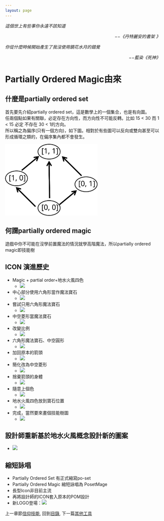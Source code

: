 ```yaml
---
layout: page
---
```


*這個世上有些事你永遠不該知道*  
<p align="right"><i>−−《丹特麗安的書架 》</i></p>

*你從什麼時候開始產生了我沒使用鏡花水月的錯覺*  
<p align="right"><i>−−藍染《死神》</i></p>


# Partially Ordered Magic由來

## 什麼是partially ordered set
首先要先介紹partially ordered set，這是數學上的一個集合，也是有向圖。  
任兩個點如果有關聯，必定存在方向性，而方向性不可能反轉。比如 15 < 30 而 1 < 15 必定 不存在 30 < 1的方向。  
所以稱之為偏序(只有一個方向)，如下圖。相對於有些圖可以反向或雙向甚至可以形成循環之類的，在偏序集內都不會發生。   

<img src="./PartiallyOrdered.svg" Width="300" />

## 何謂partially ordered magic
遊戲中你不可能在沒學前置魔法的情況就學高階魔法，所以partially ordered magic即技能樹


## ICON 演進歷史
 * Magic + partial order+地水火風四色
   * <img src="/Images/Icon/Old/Evolution/001.png" Width="32" />
 * 中心部分使用六角形當作魔法寶石
   * <img src="/Images/Icon/Old/Evolution/002.png" Width="32" />
 * 嘗試只用六角形魔法寶石
   * <img src="/Images/Icon/Old/Evolution/003.png" Width="32" />
 * 中空菱形當魔法寶石
   * <img src="/Images/Icon/Old/Evolution/004.png" Width="32" />
 * 改變比例
   * <img src="/Images/Icon/Old/Evolution/005.png" Width="32" />
 * 六角形魔法寶石、中空圓形
   * <img src="/Images/Icon/Old/Evolution/006.png" Width="32" />
 * 加回原本的箭頭
   * <img src="/Images/Icon/Old/Evolution/007.png" Width="32" />
 * 簡化改為中空菱形
   * <img src="/Images/Icon/Old/Evolution/008.png" Width="32" />
 * 捨棄箭頭的身體
   * <img src="/Images/Icon/Old/Evolution/009.png" Width="32" />
 * 隨意上個色
   * <img src="/Images/Icon/Old/Evolution/010.png" Width="32" />
 * 地水火風四色放到寶石位置
   * <img src="/Images/Icon/Old/Evolution/011.png" Width="32" />
 * 完成，當然要來畫個技能樹圖
   * <img src="/Images/Icon/Old/Evolution/012.png" Width="500" />

## 設計師重新基於地水火風概念設計新的圖案
   * <img src="/Images/Icon/Old/Design/FourElement.png" Width="260" />

## 縮短詠唱
* Partially Ordered Set 有正式縮寫po-set
* Partially Ordered Magic 縮短詠唱為 PosetMage
* 長型Icon非目前主流
* 再將設計師的ICON套入原本的POM設計
* 新LOGO登場：<img src="/Images/Icon/PosetMage_t.png" Width="32" />

上一章節[信仰技能](../Ch3/Faith), 
回到[目錄](/SettingBook/#appendix), 
下一篇[其他工具](./Tools) 